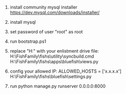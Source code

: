 1. install community mysql installer
https://dev.mysql.com/downloads/installer/

2. install mysql  
3. set password of user "root" as root
4. run bootstrap.ps1
5. replace "H:" with your enlistment drive
file: H:\FishFamily\fishs\utility\syncbuild.cmd
H:\FishFamily\fishs\apps\bluefish\views.py
6. config your allowed IP: 
ALLOWED_HOSTS = ['x.x.x.x']
H:\FishFamily\fishs\bluefish\settings.py
7. run python manage.py runserver 0.0.0.0:8000
